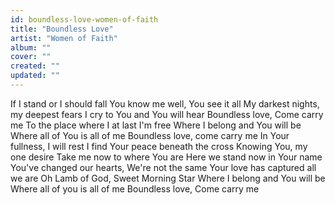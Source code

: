 ```yaml
---
id: boundless-love-women-of-faith
title: "Boundless Love"
artist: "Women of Faith"
album: ""
cover: ""
created: ""
updated: ""
---
```


If I stand or I should fall
You know me well, You see it all
My darkest nights, my deepest fears
I cry to You and You will hear
Boundless love, Come carry me
To the place where I at last I'm free
Where I belong and You will be
Where all of You is all of me
Boundless love, come carry me
In Your fullness, I will rest
I find Your peace beneath the cross
Knowing You, my one desire
Take me now to where You are
Here we stand now in Your name
You've changed our hearts, We're not the same
Your love has captured all we are
Oh Lamb of God, Sweet Morning Star
Where I belong and You will be
Where all of you is all of me
Boundless love, Come carry me